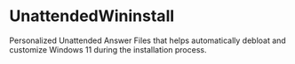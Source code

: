 # UnattendedWininstall
Personalized Unattended Answer Files that helps automatically debloat and customize Windows 11 during the installation process. 
